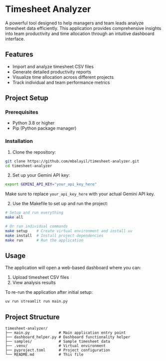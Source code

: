 # Timesheet Analyzer

A powerful tool designed to help managers and team leads analyze timesheet data efficiently. This application provides comprehensive insights into team productivity and time allocation through an intuitive dashboard interface.

## Features

- Import and analyze timesheet CSV files
- Generate detailed productivity reports
- Visualize time allocation across different projects
- Track individual and team performance metrics

## Project Setup

### Prerequisites

- Python 3.8 or higher
- Pip (Python package manager)

### Installation

1. Clone the repository:
```bash
git clone https://github.com/mbalayil/timesheet-analyzer.git
cd timesheet-analyzer
```

2. Set up your Gemini API key:
```bash
export GEMINI_API_KEY="your_api_key_here"
```

Make sure to replace `your_api_key_here` with your actual Gemini API key.

2. Use the Makefile to set up and run the project:
```bash
# Setup and run everything
make all

# Or run individual commands
make setup    # Create virtual environment and install uv
make install  # Install project dependencies
make run      # Run the application
```

## Usage

The application will open a web-based dashboard where you can:
1. Upload timesheet CSV files
2. View analysis results

To re-run the application after initial setup:
```bash
uv run streamlit run main.py
```

## Project Structure

```
timesheet-analyzer/
├── main.py             # Main application entry point
├── dashboard_helper.py # Dashboard functionality helper
├── samples/            # Sample timesheet data
├── .venv/              # Virtual environment
├── pyproject.toml      # Project configuration
└── README.md           # This file
```
